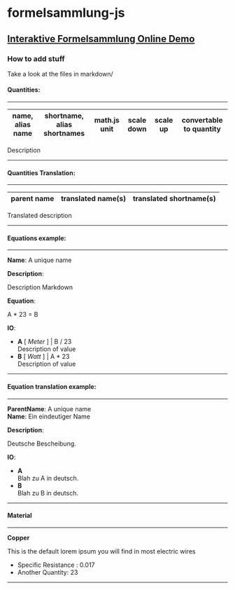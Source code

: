 # formelsammlung-js

## [Interaktive Formelsammlung Online Demo](https://dirk-attraktor.github.io/formelsammlung-js/index.html)


### How to add stuff

Take a look at the files in markdown/ 


#### Quantities:

-------------
| name, alias name | shortname, alias shortnames | math.js unit | scale down  | scale up | convertable to quantity | 
|---|---|---|---|---|---|

Description

-------------


#### Quantities Translation:

---------
| parent name | translated name(s) | translated shortname(s) | 
|---|---|---|

Translated description

---------


#### Equations example:

--------
__Name__: A unique name


__Description__:

Description Markdown

__Equation__:

A * 23 = B

__IO__:

* __A__ [ _Meter_ ] | B / 23  
Description of value
* __B__ [ _Watt_ ] | A * 23  
Description of value

--------


#### Equation translation example:

--------
__ParentName__: A unique name  
__Name__: Ein eindeutiger Name

__Description__:

Deutsche Bescheibung.

__IO__:

* __A__   
Blah zu A in deutsch.
* __B__   
Blah zu B in deutsch.

--------


#### Material

-------------
__Copper__ 

This is the default lorem ipsum you will find in most electric wires


* Specific Resistance : 0.017  
* Another Quantity: 23

-------------
